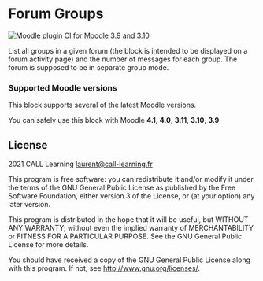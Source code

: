 # Forum Groups #

[![Moodle plugin CI for Moodle 3.9 and 3.10](https://github.com/call-learning/moodle-block_forum_groups/actions/workflows/main.yml/badge.svg)](https://github.com/call-learning/moodle-block_forum_groups/actions/workflows/main.yml)

List all groups in a given forum (the block is intended to be displayed on a forum activity page)
and the number of messages for each group.
The forum is supposed to be in separate group mode.

### Supported Moodle versions

This block supports several of the latest Moodle versions.

You can safely use this block with Moodle **4.1**, **4.0**, **3.11**, **3.10**, **3.9**

## License ##

2021 CALL Learning <laurent@call-learning.fr>

This program is free software: you can redistribute it and/or modify it under
the terms of the GNU General Public License as published by the Free Software
Foundation, either version 3 of the License, or (at your option) any later
version.

This program is distributed in the hope that it will be useful, but WITHOUT ANY
WARRANTY; without even the implied warranty of MERCHANTABILITY or FITNESS FOR A
PARTICULAR PURPOSE.  See the GNU General Public License for more details.

You should have received a copy of the GNU General Public License along with
this program.  If not, see <http://www.gnu.org/licenses/>.
